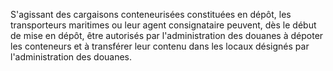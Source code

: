 S'agissant des cargaisons conteneurisées constituées
en dépôt, les transporteurs maritimes ou leur agent consignataire
peuvent, dès le début de mise en dépôt, être autorisés par
l'administration des douanes à dépoter les conteneurs et à transférer
leur contenu dans les locaux désignés par l'administration des douanes.